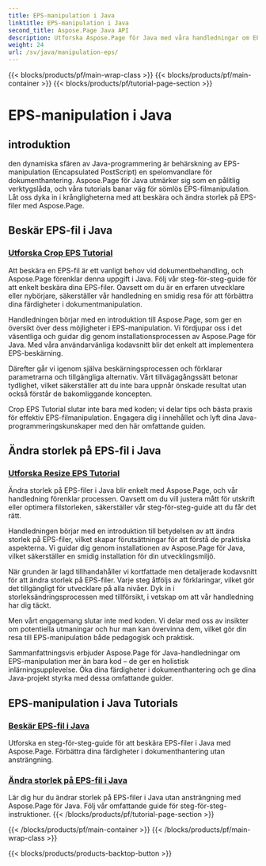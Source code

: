 ```yaml
---
title: EPS-manipulation i Java
linktitle: EPS-manipulation i Java
second_title: Aspose.Page Java API
description: Utforska Aspose.Page för Java med våra handledningar om EPS-manipulation. Beskär och ändra storlek på EPS-filer utan ansträngning med steg-för-steg-guider, vilket förbättrar dina dokumentfärdigheter.
weight: 24
url: /sv/java/manipulation-eps/
---
```


{{< blocks/products/pf/main-wrap-class >}}
{{< blocks/products/pf/main-container >}}
{{< blocks/products/pf/tutorial-page-section >}}

# EPS-manipulation i Java


## introduktion

den dynamiska sfären av Java-programmering är behärskning av EPS-manipulation (Encapsulated PostScript) en spelomvandlare för dokumenthantering. Aspose.Page för Java utmärker sig som en pålitlig verktygslåda, och våra tutorials banar väg för sömlös EPS-filmanipulation. Låt oss dyka in i krångligheterna med att beskära och ändra storlek på EPS-filer med Aspose.Page.

## Beskär EPS-fil i Java

### [Utforska Crop EPS Tutorial](./crop/)

Att beskära en EPS-fil är ett vanligt behov vid dokumentbehandling, och Aspose.Page förenklar denna uppgift i Java. Följ vår steg-för-steg-guide för att enkelt beskära dina EPS-filer. Oavsett om du är en erfaren utvecklare eller nybörjare, säkerställer vår handledning en smidig resa för att förbättra dina färdigheter i dokumentmanipulation.

Handledningen börjar med en introduktion till Aspose.Page, som ger en översikt över dess möjligheter i EPS-manipulation. Vi fördjupar oss i det väsentliga och guidar dig genom installationsprocessen av Aspose.Page för Java. Med våra användarvänliga kodavsnitt blir det enkelt att implementera EPS-beskärning.

Därefter går vi igenom själva beskärningsprocessen och förklarar parametrarna och tillgängliga alternativ. Vårt tillvägagångssätt betonar tydlighet, vilket säkerställer att du inte bara uppnår önskade resultat utan också förstår de bakomliggande koncepten.

Crop EPS Tutorial slutar inte bara med koden; vi delar tips och bästa praxis för effektiv EPS-filmanipulation. Engagera dig i innehållet och lyft dina Java-programmeringskunskaper med den här omfattande guiden.

## Ändra storlek på EPS-fil i Java

### [Utforska Resize EPS Tutorial](./resize/)

Ändra storlek på EPS-filer i Java blir enkelt med Aspose.Page, och vår handledning förenklar processen. Oavsett om du vill justera mått för utskrift eller optimera filstorleken, säkerställer vår steg-för-steg-guide att du får det rätt.

Handledningen börjar med en introduktion till betydelsen av att ändra storlek på EPS-filer, vilket skapar förutsättningar för att förstå de praktiska aspekterna. Vi guidar dig genom installationen av Aspose.Page för Java, vilket säkerställer en smidig installation för din utvecklingsmiljö.

När grunden är lagd tillhandahåller vi kortfattade men detaljerade kodavsnitt för att ändra storlek på EPS-filer. Varje steg åtföljs av förklaringar, vilket gör det tillgängligt för utvecklare på alla nivåer. Dyk in i storleksändringsprocessen med tillförsikt, i vetskap om att vår handledning har dig täckt.

Men vårt engagemang slutar inte med koden. Vi delar med oss av insikter om potentiella utmaningar och hur man kan övervinna dem, vilket gör din resa till EPS-manipulation både pedagogisk och praktisk.

Sammanfattningsvis erbjuder Aspose.Page för Java-handledningar om EPS-manipulation mer än bara kod – de ger en holistisk inlärningsupplevelse. Öka dina färdigheter i dokumenthantering och ge dina Java-projekt styrka med dessa omfattande guider.
## EPS-manipulation i Java Tutorials
### [Beskär EPS-fil i Java](./crop/)
Utforska en steg-för-steg-guide för att beskära EPS-filer i Java med Aspose.Page. Förbättra dina färdigheter i dokumenthantering utan ansträngning. 
### [Ändra storlek på EPS-fil i Java](./resize/)
Lär dig hur du ändrar storlek på EPS-filer i Java utan ansträngning med Aspose.Page för Java. Följ vår omfattande guide för steg-för-steg-instruktioner.
{{< /blocks/products/pf/tutorial-page-section >}}

{{< /blocks/products/pf/main-container >}}
{{< /blocks/products/pf/main-wrap-class >}}

{{< blocks/products/products-backtop-button >}}
